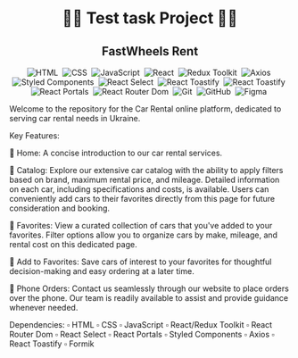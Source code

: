 <h1 align="center"> 👨‍💻 Test task Project 👩‍💻 </h1>
<h2 align="center">   FastWheels Rent   </h2>

<p align="center">
  <img src="https://img.shields.io/badge/-HTML-05122A?style=flat&logo=HTML5" alt="HTML">&nbsp;
  <img src="https://img.shields.io/badge/-CSS-05122A?style=flat&logo=CSS3&logoColor=2965f1" alt="CSS">&nbsp;
  <img src="https://img.shields.io/badge/-JavaScript-05122A?style=flat&logo=javascript" alt="JavaScript">&nbsp;
  <img src="https://img.shields.io/badge/-React-05122A?style=flat&logo=react" alt="React">&nbsp;
  <img src="https://img.shields.io/badge/-Redux_Toolkit-05122A?style=flat&logo=redux" alt="Redux Toolkit">&nbsp;
  <img src="https://img.shields.io/badge/-Axios-05122A?style=flat&logo=axios" alt="Axios">&nbsp;
  <img src="https://img.shields.io/badge/-Styled_Components-05122A?style=flat&logo=styled-components" alt="Styled Components">&nbsp;
  <img src="https://img.shields.io/badge/-React_Select-05122A?style=flat&logo=react" alt="React Select">&nbsp;
  <img src="https://img.shields.io/badge/-React_Toastify-05122A?style=flat&logo=react" alt="React Toastify">&nbsp;
  <img src="https://img.shields.io/badge/-React_Toastify-05122A?style=flat&logo=react" alt="React Toastify">&nbsp;
  <img src="https://img.shields.io/badge/-React_Portals-05122A?style=flat&logo=react" alt="React Portals">&nbsp;
  <img src="https://img.shields.io/badge/-React_Router_Dom-05122A?style=flat&logo=react-router" alt="React Router Dom">&nbsp;
  <img src="https://img.shields.io/badge/-Git-05122A?style=flat&logo=git" alt="Git">&nbsp;
  <img src="https://img.shields.io/badge/-GitHub-05122A?style=flat&logo=github" alt="GitHub">&nbsp;
  <img src="https://img.shields.io/badge/-Figma-05122A?style=flat&logo=figma" alt="Figma">&nbsp;
</p>

Welcome to the repository for the Car Rental online platform, dedicated to serving car rental needs in Ukraine.

Key Features:

🔘 Home: A concise introduction to our car rental services.

🔘 Catalog: Explore our extensive car catalog with the ability to apply filters based on brand, maximum rental price, and mileage. Detailed information on each car, including specifications and costs, is available. Users can conveniently add cars to their favorites directly from this page for future consideration and booking.

🔘 Favorites: View a curated collection of cars that you've added to your favorites. Filter options allow you to organize cars by make, mileage, and rental cost on this dedicated page.

🔘 Add to Favorites: Save cars of interest to your favorites for thoughtful decision-making and easy ordering at a later time.

🔘 Phone Orders: Contact us seamlessly through our website to place orders over the phone. Our team is readily available to assist and provide guidance whenever needed.

Dependencies:
▫️ HTML ▫️ CSS ▫️ JavaScript ▫️ React/Redux Toolkit ▫️ React Router Dom ▫️ React Select ▫️ React Portals ▫️ Styled Components ▫️ Axios ▫️ React Toastify ▫️ Formik
